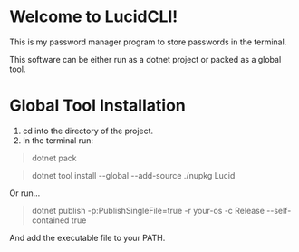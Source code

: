 # Welcome to LucidCLI!

This is my password manager program to store passwords in the terminal.

This software can be either run as a dotnet project or packed as a global tool.


# Global Tool Installation

1. cd into the directory of the project.
2. In the terminal run: 
  > dotnet pack
  
  > dotnet tool install --global --add-source ./nupkg Lucid

Or run...

  > dotnet publish -p:PublishSingleFile=true -r your-os -c Release --self-contained true

And add the executable file to your PATH.
